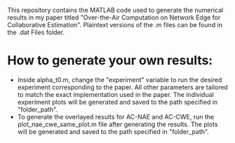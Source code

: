 This repository contains the MATLAB code used to generate the numerical results in my paper titled "Over-the-Air Computation on 
Network Edge for Collaborative Estimation". Plaintext versions of the .m files can be found in the .dat Files folder.

# How to generate your own results:
- Inside alpha_t0.m, change the "experiment" variable to run the desired 
experiment corresponding to the paper. All other parameters are tailored to 
match the exact implementation used in the paper. The individual experiment 
plots will be generated and saved to the path specified in "folder_path".
- To generate the overlayed results for AC-NAE and AC-CWE, run the 
plot_nae_cwe_same_plot.m file after generating the results. The plots will be 
generated and saved to the path specified in "folder_path".

